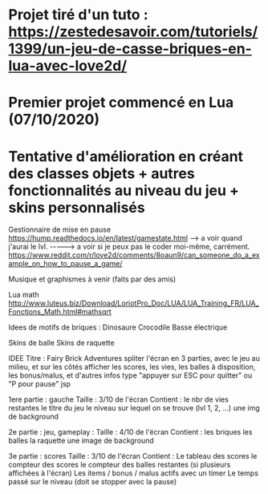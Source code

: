 # Projet tiré d'un tuto : https://zestedesavoir.com/tutoriels/1399/un-jeu-de-casse-briques-en-lua-avec-love2d/

# Premier projet commencé en Lua (07/10/2020)

# Tentative d'amélioration en créant des classes objets + autres fonctionnalités au niveau du jeu + skins personnalisés

Gestionnaire de mise en pause
https://hump.readthedocs.io/en/latest/gamestate.html
--> a voir quand j'aurai le lvl.
-----> a voir si je peux pas le coder moi-même, carrément.
https://www.reddit.com/r/love2d/comments/8oaun9/can_someone_do_a_example_on_how_to_pause_a_game/

Musique et graphismes à venir (faits par des amis)

Lua math
http://www.luteus.biz/Download/LoriotPro_Doc/LUA/LUA_Training_FR/LUA_Fonctions_Math.html#mathsqrt

Idees de motifs de briques :
Dinosaure
Crocodile
Basse électrique

Skins de balle
Skins de raquette

IDEE
Titre : Fairy Brick Adventures
spliter l'écran en 3 parties, avec le jeu au milieu, et sur les côtés afficher les scores, les vies, les balles à disposition, les bonus/malus, et d'autres infos type
"appuyer sur ESC pour quitter" ou "P pour pause" jsp

1ere partie : gauche
Taille : 3/10 de l'écran
Contient : 
le nbr de vies restantes
le titre du jeu
le niveau sur lequel on se trouve (lvl 1, 2, ...)
une img de background

2e partie : jeu, gameplay : 
Taille : 4/10 de l'écran
Contient :
les briques
les balles
la raquette
une image de background

3e partie : scores
Taille : 3/10 de l'écran
Contient :
Le tableau des scores
le compteur des scores
le compteur des balles restantes (si plusieurs affichées à l'écran)
Les items / bonus / malus actifs avec un timer
Le temps passé sur le niveau (doit se stopper avec la pause)